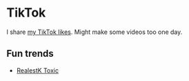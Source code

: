 # TikTok

I share [my TikTok likes](https://www.tiktok.com/@nikitavoloboev). Might make some videos too one day.

## Fun trends

- [RealestK Toxic](https://www.tiktok.com/music/RealestK-Toxic-7032866408966916869)
